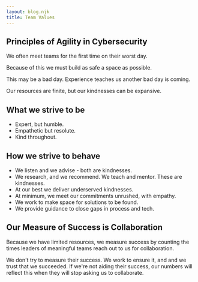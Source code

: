 ```yaml
---
layout: blog.njk
title: Team Values
---
```


## Principles of Agility in Cybersecurity

We often meet teams for the first time on their worst day.

Because of this we must build as safe a space as possible.

This may be a bad day. Experience teaches us another bad day is coming.

Our resources are finite, but our kindnesses can be expansive.

## What we strive to be

- Expert, but humble.
- Empathetic but resolute.
- Kind throughout.

## How we strive to behave

- We listen and we advise - both are kindnesses.
- We research, and we recommend. We teach and mentor. These are kindnesses.
- At our best we deliver underserved kindnesses.
- At minimum, we meet our commitments unrushed, with empathy.
- We work to make space for solutions to be found.
- We provide guidance to close gaps in process and tech.

## Our Measure of Success is Collaboration

Because we have limited resources, we measure success by counting the times
 leaders of meaningful teams reach out to us for collaboration.

We don't try to measure their success. We work to ensure it, and and we trust
 that we succeeded. If we're not aiding their success, our numbers will reflect
 this when they will stop asking us to collaborate.
